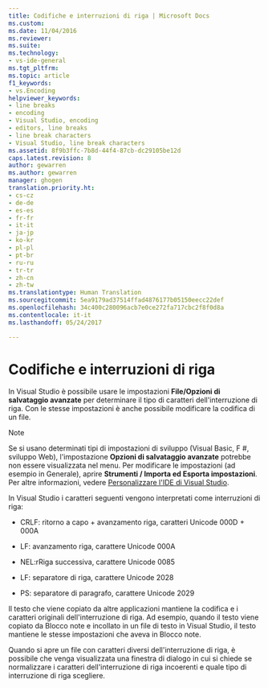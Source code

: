 ```yaml
---
title: Codifiche e interruzioni di riga | Microsoft Docs
ms.custom: 
ms.date: 11/04/2016
ms.reviewer: 
ms.suite: 
ms.technology:
- vs-ide-general
ms.tgt_pltfrm: 
ms.topic: article
f1_keywords:
- vs.Encoding
helpviewer_keywords:
- line breaks
- encoding
- Visual Studio, encoding
- editors, line breaks
- line break characters
- Visual Studio, line break characters
ms.assetid: 8f9b3ffc-7b8d-44f4-87cb-dc29105be12d
caps.latest.revision: 8
author: gewarren
ms.author: gewarren
manager: ghogen
translation.priority.ht:
- cs-cz
- de-de
- es-es
- fr-fr
- it-it
- ja-jp
- ko-kr
- pl-pl
- pt-br
- ru-ru
- tr-tr
- zh-cn
- zh-tw
ms.translationtype: Human Translation
ms.sourcegitcommit: 5ea9179ad37514ffad4876177b05150eecc22def
ms.openlocfilehash: 34c400c280096acb7e0ce272fa717cbc2f8f0d8a
ms.contentlocale: it-it
ms.lasthandoff: 05/24/2017

---
```

# <a name="encodings-and-line-breaks"></a>Codifiche e interruzioni di riga
In Visual Studio è possibile usare le impostazioni **File/Opzioni di salvataggio avanzate** per determinare il tipo di caratteri dell'interruzione di riga. Con le stesse impostazioni è anche possibile modificare la codifica di un file.  
  
> [!NOTE]
>  Se si usano determinati tipi di impostazioni di sviluppo (Visual Basic, F #, sviluppo Web), l'impostazione **Opzioni di salvataggio avanzate** potrebbe non essere visualizzata nel menu. Per modificare le impostazioni (ad esempio in Generale), aprire **Strumenti / Importa ed Esporta impostazioni**. Per altre informazioni, vedere [Personalizzare l'IDE di Visual Studio](../ide/personalizing-the-visual-studio-ide.md).  
  
 In Visual Studio i caratteri seguenti vengono interpretati come interruzioni di riga:  
  
-   CRLF: ritorno a capo + avanzamento riga, caratteri Unicode 000D + 000A  
  
-   LF: avanzamento riga, carattere Unicode 000A  
  
-   NEL:rRiga successiva, carattere Unicode 0085  
  
-   LF: separatore di riga, carattere Unicode 2028  
  
-   PS: separatore di paragrafo, carattere Unicode 2029  
  
 Il testo che viene copiato da altre applicazioni mantiene la codifica e i caratteri originali dell'interruzione di riga. Ad esempio, quando il testo viene copiato da Blocco note e incollato in un file di testo in Visual Studio, il testo mantiene le stesse impostazioni che aveva in Blocco note.  
  
 Quando si apre un file con caratteri diversi dell'interruzione di riga, è possibile che venga visualizzata una finestra di dialogo in cui si chiede se normalizzare i caratteri dell'interruzione di riga incoerenti e quale tipo di interruzione di riga scegliere.
